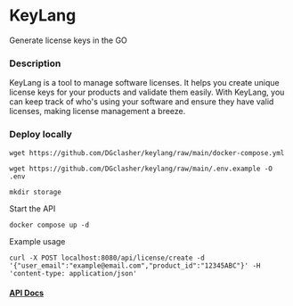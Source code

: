 # KeyLang
Generate license keys in the GO

### Description
KeyLang is a tool to manage software licenses. It helps you create unique license keys for your products and validate them easily. With KeyLang, you can keep track of who's using your software and ensure they have valid licenses, making license management a breeze.

### Deploy locally
```
wget https://github.com/DGclasher/keylang/raw/main/docker-compose.yml
```
```
wget https://github.com/DGclasher/keylang/raw/main/.env.example -O .env
```
```
mkdir storage
```
Start the API
```
docker compose up -d
```
Example usage
```
curl -X POST localhost:8080/api/license/create -d '{"user_email":"example@email.com","product_id":"12345ABC"}' -H 'content-type: application/json'
```

#### [API Docs](./docs/api.md)
